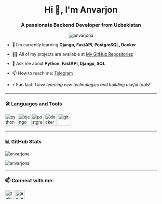 <h1 align="center">Hi 👋, I'm Anvarjon</h1>
<h3 align="center">A passionate Backend Developer from Uzbekistan</h3>

<p align="center">
  <img src="https://komarev.com/ghpvc/?username=anvarjona&label=Profile%20views&color=0e75b6&style=flat" alt="anvarjona" />
</p>

- 🌱 I’m currently learning **Django, FastAPI, PostgreSQL, Docker**

- 👨‍💻 All of my projects are available at [My GitHub Repositories](https://github.com/AnvarjonA)

- 💬 Ask me about **Python, FastAPI, Django, SQL**

- 📫 How to reach me: [Telegram](https://t.me/anvrajon_a1)

- ⚡ Fun fact: *I love learning new technologies and building useful tools!*

---

### 🛠️ Languages and Tools

<p align="left">
  <img src="https://cdn.jsdelivr.net/gh/devicons/devicon/icons/python/python-original.svg" alt="python" width="40" height="40"/>
  <img src="https://cdn.jsdelivr.net/gh/devicons/devicon/icons/django/django-plain.svg" alt="django" width="40" height="40"/>
  <img src="https://cdn.jsdelivr.net/gh/devicons/devicon/icons/postgresql/postgresql-original.svg" alt="postgresql" width="40" height="40"/>
  <img src="https://cdn.jsdelivr.net/gh/devicons/devicon/icons/docker/docker-original.svg" alt="docker" width="40" height="40"/>
  <img src="https://cdn.jsdelivr.net/gh/devicons/devicon/icons/git/git-original.svg" alt="git" width="40" height="40"/>
</p>

---

### 📊 GitHub Stats

<p align="left">
  <img src="https://github-readme-stats.vercel.app/api?username=anvarjona&show_icons=true&locale=en" alt="anvarjona" />
</p>

<p align="left">
  <img src="https://github-readme-streak-stats.herokuapp.com/?user=anvarjona&" alt="anvarjona" />
</p>

---

### 📫 Connect with me:

<p align="left">
<a href="https://t.me/your_username" target="blank"><img align="center" src="https://cdn-icons-png.flaticon.com/512/2111/2111646.png" alt="telegram" height="30" width="30" /></a>
<a href="mailto:youremail@example.com" target="blank"><img align="center" src="https://cdn-icons-png.flaticon.com/512/732/732200.png" alt="email" height="30" width="30" /></a>
</p>

